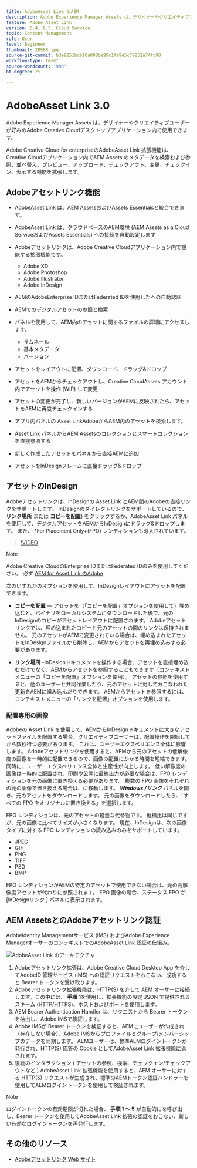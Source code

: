 ```yaml
---
title: AdobeAsset Link とAEM
description: Adobe Experience Manager Assets は、デザイナーやクリエイティブユーザーが好みのAdobe Creative Cloudデスクトップアプリケーション内で使用できます。 Adobe Creative Cloud for enterpriseのAdobeAsset Link 拡張機能は、Adobe XD、Photoshop、InDesign、IllustratorなどのCreative Cloudツール内でAEM Assets のメタデータを検索および参照、並べ替え、プレビュー、アップロード、チェックアウト、変更、チェックイン、表示する機能を拡張します。
feature: Adobe Asset Link
version: 6.4, 6.5, Cloud Service
topic: Content Management
role: User
level: Beginner
thumbnail: 28988.jpg
source-git-commit: b3e9251bdb18a008be95c1fa9e5c79252a74fc98
workflow-type: tm+mt
source-wordcount: '990'
ht-degree: 2%

---
```



# AdobeAsset Link 3.0

Adobe Experience Manager Assets は、デザイナーやクリエイティブユーザーが好みのAdobe Creative Cloudデスクトップアプリケーション内で使用できます。

Adobe Creative Cloud for enterpriseのAdobeAsset Link 拡張機能は、Creative Cloudアプリケーション内でAEM Assets のメタデータを検索および参照、並べ替え、プレビュー、アップロード、チェックアウト、変更、チェックイン、表示する機能を拡張します。

## Adobeアセットリンク機能

+ AdobeAsset Link は、AEM AssetsおよびAssets Essentialsと統合できます。
+ AdobeAsset Link は、クラウドベースのAEM環境 (AEM Assets as a Cloud ServiceおよびAssets Essentials) への接続を自動設定します
+ Adobeアセットリンクは、Adobe Creative Cloudアプリケーション内で機能する拡張機能です。

   + Adobe XD
   + Adobe Photoshop
   + Adobe Illustrator
   + Adobe InDesign

+ AEMのAdobeEnterprise IDまたはFederated IDを使用したへの自動認証
+ AEMでのデジタルアセットの参照と検索
+ パネルを使用して、AEM内のアセットに関するファイルの詳細にアクセスします。
   + サムネール
   + 基本メタデータ
   + バージョン
+ アセットをレイアウトに配置、ダウンロード、ドラッグ&amp;ドロップ
+ アセットをAEMからチェックアウトし、Creative CloudAssets アカウント内でアセットを操作 (WIP) して変更
+ アセットの変更が完了し、新しいバージョンがAEMに反映されたら、アセットをAEMに再度チェックインする
+ アプリ内パネルの Asset LinkAdobeからAEM内のアセットを検索します。
+ Asset Link パネルからAEM Assetsのコレクションとスマートコレクションを直接参照する
+ 新しく作成したアセットをパネルから直接AEMに追加
+ アセットをInDesignフレームに直接ドラッグ&amp;ドロップ

## アセットのInDesign

Adobeアセットリンクは、InDesignの Asset Link とAEM間のAdobeの直接リンクをサポートします。 InDesignのダイレクトリンクをサポートしているので、__リンク場所__ または __コピーを配置__) をクリックするか、AdobeAsset Link パネルを使用して、デジタルアセットをAEMからInDesignにドラッグ&amp;ドロップします。 また、 *For Placement Only+(FPO) レンディションも導入されています。

>[!VIDEO](https://video.tv.adobe.com/v/28988?quality=12&learn=on)

>[!NOTE]
>
>Adobe Creative CloudのEnterprise IDまたはFederated IDのみを使用してください。 必ず [AEM for Asset Link のAdobe](https://helpx.adobe.com/jp/enterprise/admin-guide.html/enterprise/using/adobe-asset-link.ug.html).

次のいずれかのオプションを使用して、InDesignレイアウトにアセットを配置できます。

+ **コピーを配置**  — アセットを（「コピーを配置」オプションを使用して）埋め込むと、バイナリをローカルシステムにダウンロードした後で、元のInDesignのコピーがアセットレイアウトに配置されます。 Adobeアセットリンクでは、埋め込まれたコピーと元のアセットの間のリンクは保持されません。 元のアセットがAEMで変更されている場合は、埋め込まれたアセットをInDesignファイルから削除し、AEMからアセットを再埋め込みする必要があります。

+ **リンク場所** -InDesignドキュメントを操作する場合、アセットを直接埋め込むだけでなく、AEMからアセットを参照することもできます（コンテキストメニューの「コピーを配置」オプションを使用）。 アセットの参照を使用すると、他のユーザーと共同作業したり、元のアセットに対しておこなわれた更新をAEMに組み込んだりできます。 AEMからアセットを参照するには、コンテキストメニューの「リンクを配置」オプションを使用します。

### 配置専用の画像

Adobeの Asset Link を使用して、AEMからInDesignドキュメントに大きなアセットファイルを配置する場合、クリエイティブユーザーは、配置操作を開始してから数秒待つ必要があります。 これは、ユーザーエクスペリエンス全体に影響します。 Adobeアセットリンクを使用すると、AEMから元のアセットの低解像度の画像を一時的に配置できるので、画像の配置にかかる時間を短縮できます。 同時に、ユーザーエクスペリエンス全体と生産性が向上します。 低い解像度の画像は一時的に配置され、印刷や公開に最終出力が必要な場合は、FPO レンディションを元の画像に置き換える必要があります。 複数の FPO 画像をそれぞれの元の画像で置き換える場合は、に移動します。 **_Windows /リンク_** パネルを開き、元のアセットをダウンロードします。 元の画像をダウンロードしたら、「すべての FPO をオリジナルに置き換える」を選択します。

FPO レンディションは、元のアセットの軽量な代替物です。 縦横比は同じですが、元の画像に比べてサイズが小さくなります。 現在、InDesignは、次の画像タイプに対する FPO レンディションの読み込みのみをサポートしています。

+ JPEG
+ GIF
+ PNG
+ TIFF
+ PSD
+ BMP

FPO レンディションがAEMの特定のアセットで使用できない場合は、元の高解像度アセットが代わりに参照されます。 FPO 画像の場合、ステータス FPO が [InDesignリンク ] パネルに表示されます。

## AEM AssetsとのAdobeアセットリンク認証

AdobeIdentity Managementサービス (IMS) およびAdobe Experience ManagerオーサーのコンテキストでのAdobeAsset Link 認証の仕組み。

![AdobeAsset Link のアーキテクチャ](assets/adobe-asset-link-article-understand.png)

1. Adobeアセットリンク拡張は、Adobe Creative Cloud Desktop App を介してAdobeID 管理サービス (IMS) への認証リクエストをおこない、成功すると Bearer トークンを受け取ります。
1. Adobeアセットリンク拡張機能は、HTTP(S) を介して AEM オーサーに接続します。この中には、 **手順 1**&#x200B;を使用し、拡張機能の設定 JSON で提供されるスキーム (HTTP/HTTPS)、ホストおよびポートを使用します。
1. AEM Bearer Authentication Handler は、リクエストから Bearer トークンを抽出し、Adobe IMSで検証します。
1. Adobe IMSが Bearer トークンを検証すると、AEMにユーザーが作成され（存在しない場合）、Adobe IMSからプロファイルとグループ/メンバーシップのデータを同期します。 AEMユーザーは、標準AEMログイントークンが発行され、HTTP(S) 応答の Cookie としてAdobeAsset Link 拡張機能に返されます。
1. 後続のインタラクション ( アセットの参照、検索、チェックイン/チェックアウトなど ) AdobeAsset Link 拡張機能を使用すると、AEM オーサーに対する HTTP(S) リクエストが生成され、標準のAEMトークン認証ハンドラーを使用してAEMログイントークンを使用して検証されます。

>[!NOTE]
>
>ログイントークンの有効期限が切れた場合、 **手順 1 ～ 5** が自動的にを呼び出し、Bearer トークンを使用してAdobeAsset Link 拡張の認証をおこない、新しい有効なログイントークンを再発行します。

## その他のリソース

+ [Adobeアセットリンク Web サイト](https://www.adobe.com/jp/creativecloud/business/enterprise/adobe-asset-link.html)
